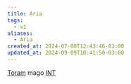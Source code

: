 ```yaml
---
title: Aria
tags:
  - v1
aliases:
  - Aria
created_at: 2024-07-08T12:43:46-03:00
updated_at: 2024-09-09T10:41:50-03:00
---
```


[Toram](../../../../atomos/2024/07/26/Toram.md)
mago [INT](../../../../sementes/2024/07/09/Toram_INT.md)